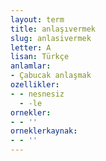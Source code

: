 ```yaml
---
layout: term
title: anlaşıvermek
slug: anlasivermek
letter: A
lisan: Türkçe
anlamlar:
- Çabucak anlaşmak
ozellikler:
- - nesnesiz
  - -le
ornekler:
- - ''
orneklerkaynak:
- - ''
---
```


